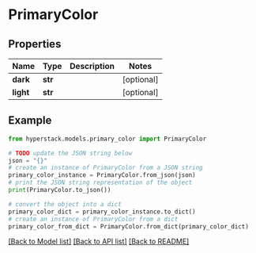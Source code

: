 # PrimaryColor


## Properties

Name | Type | Description | Notes
------------ | ------------- | ------------- | -------------
**dark** | **str** |  | [optional] 
**light** | **str** |  | [optional] 

## Example

```python
from hyperstack.models.primary_color import PrimaryColor

# TODO update the JSON string below
json = "{}"
# create an instance of PrimaryColor from a JSON string
primary_color_instance = PrimaryColor.from_json(json)
# print the JSON string representation of the object
print(PrimaryColor.to_json())

# convert the object into a dict
primary_color_dict = primary_color_instance.to_dict()
# create an instance of PrimaryColor from a dict
primary_color_from_dict = PrimaryColor.from_dict(primary_color_dict)
```
[[Back to Model list]](../README.md#documentation-for-models) [[Back to API list]](../README.md#documentation-for-api-endpoints) [[Back to README]](../README.md)


